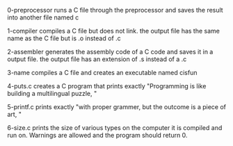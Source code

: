 0-preprocessor runs a C file through the preprocessor and saves the result into another file named c

1-compiler compiles a C file but does not link. the output file has the same name as the C file but is .o instead of .c

2-assembler generates the assembly code of a C code and saves it in a output file. the output file has an extension of .s instead of a .c

3-name compiles a C file and creates an executable named cisfun

4-puts.c creates a C program that prints exactly "Programming is like building a multilingual puzzle, <followed by a new line>"

5-printf.c prints exactly "with proper grammer, but the outcome is a piece of art, <followed by a new line>"

6-size.c prints the size of various types on the computer it is compiled and run on. Warnings are allowed and the program should return 0.
